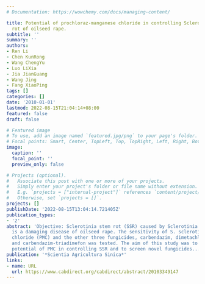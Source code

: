 ```yaml
---
# Documentation: https://wowchemy.com/docs/managing-content/

title: Potential of prochloraz-manganese chloride in controlling Sclerotinia stem
  rot of oilseed rape.
subtitle: ''
summary: ''
authors:
- Ren Li
- Chen KunRong
- Wang ChengYu
- Luo LiXia
- Jia JianGuang
- Wang Jing
- Fang XiaoPing
tags: []
categories: []
date: '2010-01-01'
lastmod: 2022-08-15T21:04:14+08:00
featured: false
draft: false

# Featured image
# To use, add an image named `featured.jpg/png` to your page's folder.
# Focal points: Smart, Center, TopLeft, Top, TopRight, Left, Right, BottomLeft, Bottom, BottomRight.
image:
  caption: ''
  focal_point: ''
  preview_only: false

# Projects (optional).
#   Associate this post with one or more of your projects.
#   Simply enter your project's folder or file name without extension.
#   E.g. `projects = ["internal-project"]` references `content/project/deep-learning/index.md`.
#   Otherwise, set `projects = []`.
projects: []
publishDate: '2022-08-15T13:04:14.721405Z'
publication_types:
- '2'
abstract: 'Objective: Sclerotinia stem rot (SSR) caused by Sclerotinia sclerotiorum
  is a damaging disease of oilseed rape. The sensitivity of S. sclerotiorum to prochloraz-manganese
  chloride (PMC) and the other three fungicides, carbendazim, dimetachlone-mancozeb
  and carbendazim-triadimefon was tested. The aim of this study was to assess the
  potential of PMC in controlling SSR and to screen novel fungicides...'
publication: '*Scientia Agricultura Sinica*'
links:
- name: URL
  url: https://www.cabdirect.org/cabdirect/abstract/20103349147
---
```

